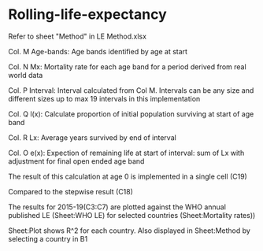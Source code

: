# Rolling-life-expectancy

Refer to sheet "Method" in LE Method.xlsx			
			
Col. M 	Age-bands: Age bands identified by age at start

Col. N	Mx: Mortality rate for each age band for a period derived from real world data

Col. P	Interval: Interval calculated from Col M. Intervals can be any size and different sizes up to max 19 intervals in this implementation

Col. Q	l(x): Calculate proportion of initial population surviving at start of age band

Col. R	Lx: Average years survived by end of interval

Col. O	e(x): Expection of remaining life at start of interval: sum of Lx with adjustment for final open ended age band

			
The result of this calculation at age 0 is implemented in a single cell (C19)	

Compared to the stepwise result (C18)	

The results for 2015-19(C3:C7) are plotted against the WHO annual published LE (Sheet:WHO LE) for selected countries (Sheet:Mortality rates)) 	

Sheet:Plot shows R^2 for each country. Also displayed in Sheet:Method by selecting a country in B1			
